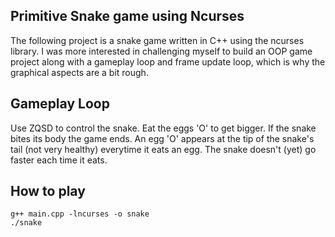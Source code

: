 ## Primitive Snake game using Ncurses
The following project is a snake game written in C++ using the ncurses library. 
I was more interested in challenging myself to build an OOP game project along with a gameplay loop and frame update loop, which is why the graphical aspects are a bit rough.

## Gameplay Loop
Use ZQSD to control the snake. Eat the eggs 'O' to get bigger. If the snake bites its body the game ends.
An egg 'O' appears at the tip of the snake's tail (not very healthy) everytime it eats an egg. The snake doesn't (yet) go faster each time it eats.

## How to play
```
g++ main.cpp -lncurses -o snake
./snake
```
